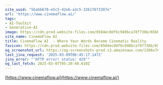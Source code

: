 ```yaml
---
site_uuid: "56abb670-e5c5-42eb-a3c5-3261f6f3387e"
url: 'https://www.cinemaflow.ai/'
tags:
- AI-Toolkit
- Generative-AI
image: https://cdn.prod.website-files.com/6584ec0df6c940bca78f736b/65bb0176a1cb0df0b9803e7a_256.png
site_name: CinemaFlow AI
title: CinemaFlow AI  - Where Your Words Become Cinematic Reality
favicon: https://cdn.prod.website-files.com/6584ec0df6c940bca78f736b/65bb0173af340ad59d97ea5c_32.png
og_screenshot_url: https://og-screenshots-prod.s3.amazonaws.com/1366x768/80/false/2da079b52cf6815aae4f29f059152c28d47b2c7949c74ae72a3f76fd51eb29f6.jpeg
last_jina_request: '2025-03-09T06:45:17.147Z'
jina_error: "'HTTP error! status: 429'"
og_last_fetch: 2025-03-07T05:20:40.010Z
---
```


[https://www.cinemaflow.ai](https://www.cinemaflow.ai/)
